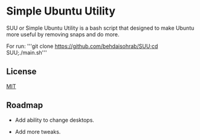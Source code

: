 
# Simple Ubuntu Utility

SUU or Simple Ubuntu Utility is a bash script that designed to make Ubuntu more useful by removing snaps and do more.

For run:
'''git clone https://github.com/behdaisohrab/SUU;cd SUU;./main.sh'''


## License

[MIT](https://choosealicense.com/licenses/mit/)


## Roadmap

- Add ability to change desktops.

- Add more tweaks.


